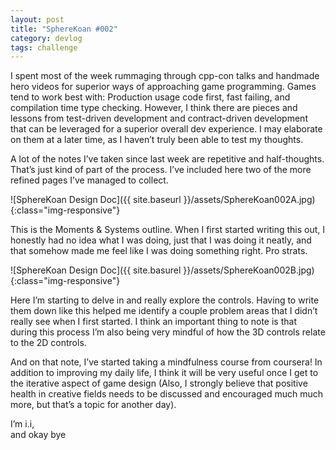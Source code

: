```yaml
---
layout: post
title: "SphereKoan #002"
category: devlog
tags: challenge
---
```

I spent most of the week rummaging through cpp-con talks and handmade hero
videos for superior ways of approaching game programming. Games tend to work
best with: Production usage code first, fast failing, and compilation time type
checking. However, I think there are pieces and lessons from test-driven
development and contract-driven development that can be leveraged for a superior
overall dev experience. I may elaborate on them at a later time, as I haven’t
truly been able to test my thoughts.

A lot of the notes I’ve taken since last week are repetitive and
half-thoughts. That’s just kind of part of the process. I’ve included here two
of the more refined pages I’ve managed to collect.

![SphereKoan Design Doc]({{ site.baseurl }}/assets/SphereKoan002A.jpg){:class="img-responsive"}

This is the Moments & Systems outline. When I first started writing this out,
I honestly had no idea what I was doing, just that I was doing it neatly, and
that somehow made me feel like I was doing something right. Pro strats.

![SphereKoan Design Doc]({{ site.basurel }}/assets/SphereKoan002B.jpg){:class="img-responsive"}

Here I’m starting to delve in and really explore the controls. Having to
write them down like this helped me identify a couple problem areas that I
didn’t really see when I first started. I think an important thing to note is
that during this process I’m also being very mindful of how the 3D controls
relate to the 2D controls.

And on that note, I’ve started taking a mindfulness course from coursera!
In addition to improving my daily life, I think it will be very useful once I
get to the iterative aspect of game design (Also, I strongly believe that positive health in creative fields needs to be discussed and encouraged much much more, but that’s a topic for another day).

I’m i.i,<br>
and okay bye
